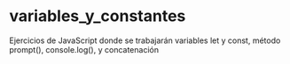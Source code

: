 # variables_y_constantes
 Ejercicios de JavaScript donde se trabajarán variables let y const, método prompt(), console.log(), y concatenación
